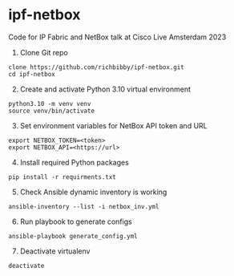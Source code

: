 # ipf-netbox
Code for IP Fabric and NetBox talk at Cisco Live Amsterdam 2023

1. Clone Git repo
```
clone https://github.com/richbibby/ipf-netbox.git
cd ipf-netbox
```
2. Create and activate Python 3.10 virtual environment
```
python3.10 -m venv venv
source venv/bin/activate
```
3. Set environment variables for NetBox API token and URL
```
export NETBOX_TOKEN=<token>
export NETBOX_API=<https://url> 
```
4. Install required Python packages
```
pip install -r requirments.txt
```
5. Check Ansible dynamic inventory is working
```
ansible-inventory --list -i netbox_inv.yml
```
6. Run playbook to generate configs
```
ansible-playbook generate_config.yml
```

7. Deactivate virtualenv
```
deactivate
```